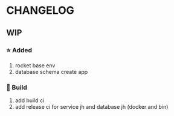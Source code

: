 # CHANGELOG

## WIP

### ⭐ Added

1. rocket base env
2. database schema create app

### 🔗 Build

1. add build ci
2. add release ci for service jh and database jh (docker and bin)

## 

